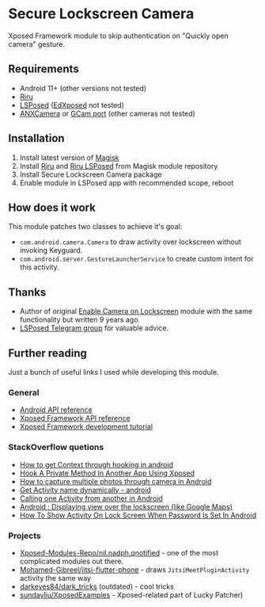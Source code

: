 # Secure Lockscreen Camera

Xposed Framework module to skip authentication on \"Quickly open camera\" gesture.

## Requirements

* Android 11+ (other versions not tested)
* [Riru](https://github.com/RikkaApps/Riru)
* [LSPosed](https://github.com/LSPosed/LSPosed) ([EdXposed](https://github.com/ElderDrivers/EdXposed) not tested)
* [ANXCamera](https://github.com/XEonAX/ANXCamera10) or [GCam port](https://www.celsoazevedo.com/files/android/google-camera/) (other cameras not tested)

## Installation

1. Install latest version of [Magisk]()
2. Install [Riru](https://github.com/Magisk-Modules-Repo/riru-core) and [Riru LSPosed](https://github.com/Magisk-Modules-Repo/riru_lsposed) from Magisk module repository
3. Install Secure Lockscreen Camera package
4. Enable module in LSPosed app with recommended scope, reboot

## How does it work

This module patches two classes to achieve it's goal:

* `com.android.camera.Camera` to draw activity over lockscreen without invoking Keyguard.
* `com.android.server.GestureLauncherService` to create custom intent for this activity.

## Thanks

* Author of original [Enable Camera on Lockscreen]() module with the same functionality but written 9 years ago. 
* [LSPosed Telegram group](https://t.me/joinchat/Rtn1JXdFWlFclzIM) for valuable advice.

## Further reading

Just a bunch of useful links I used while developing this module.

### General

* [Android API reference](https://developer.android.com/reference/)
* [Xposed Framework API reference](https://api.xposed.info/reference/packages.html)
* [Xposed Framework development tutorial](https://github.com/rovo89/XposedBridge/wiki/Development-tutorial)

### StackOverflow quetions
* [How to get Context through hooking in android](https://stackoverflow.com/questions/28059264/how-to-get-context-through-hooking-in-android)
* [Hook A Private Method In Another App Using Xposed](https://stackoverflow.com/questions/37259755/hook-a-private-method-in-another-app-using-xposed)
* [How to capture multiple photos through camera in Android](https://stackoverflow.com/questions/26137731/how-to-capture-multiple-photos-through-camera-in-android)
* [Get Activity name dynamically - android](https://stackoverflow.com/questions/10628152/get-activity-name-dynamically-android)
* [Calling one Activity from another in Android](https://stackoverflow.com/questions/5152564/calling-one-activity-from-another-in-android)
* [Android : Displaying view over the lockscreen (like Google Maps)](https://stackoverflow.com/questions/60732308/android-displaying-view-over-the-lockscreen-like-google-maps)
* [How To Show Activity On Lock Screen When Password Is Set In Android](https://stackoverflow.com/questions/65809352/how-to-show-activity-on-lock-screen-when-password-is-set-in-android)

### Projects
* [Xposed-Modules-Repo/nil.nadph.qnotified](https://github.com/Xposed-Modules-Repo/nil.nadph.qnotified) - one of the most complicated modules out there.
* [Mohamed-Gibreel/jitsi-flutter-phone](https://github.com/Mohamed-Gibreel/jitsi-flutter-phone) - draws `JitsiMeetPluginActivity` activity the same way
* [darkeyes84/dark_tricks](https://github.com/darkeyes84/dark_tricks) (outdated) - cool tricks
* [sundayliu/XposedExamples](https://github.com/sundayliu/XposedExamples) - Xposed-related part of Lucky Patcher)
